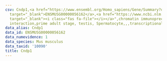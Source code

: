 ```yaml
---
csv: Cndp1,<a href="https://www.ensembl.org/Homo_sapiens/Gene/Summary?db=core;g=ENSMUSG00000056162"
  target="_blank">ENSMUSG00000056162</a>,<a href="https://www.ncbi.nlm.nih.gov/pubmed/25450459"
  target="_blank"><i class="fas fa-file"></i></a>",chromatin immunoprecipitation assay,direct
  interaction,prime adult stage, testis, Spermatocyte,,,transcriptional regulation,
data_alias: Cndp1
data_id: ENSMUSG00000056162
data_numevidence: 1
data_species: Mus musculus
data_taxid: '10090'
title: Cndp1
---
```

